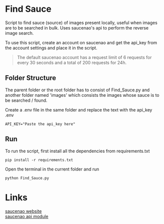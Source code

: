 # Find Sauce

Script to find sauce (source) of images present locally, useful when images are to be searched in bulk.
Uses saucenao's api to perform the reverse image search.

To use this script, create an account on saucenao and get the api_key from the account settings and place it in the script.

> The default saucenao account has a request limit of 6 requests for every 30 seconds and a total of 200 requests for 24h.

## Folder Structure

The parent folder or the root folder has to consist of Find_Sauce.py and another folder named 'images' which consists the images whose sauce is to be searched / found.

Create a .env file in the same folder and replace the text with the api_key
.env
```
API_KEY="Paste the api_key here"
```

## Run

To run the script, first install all the dependencies from requirements.txt
```
pip install -r requirements.txt
```
Open the terminal in the current folder and run
```
python Find_Sauce.py
```

# Links

[saucenao website](https://saucenao.com/)\
[saucenao api module](https://github.com/nomnoms12/saucenao_api)

